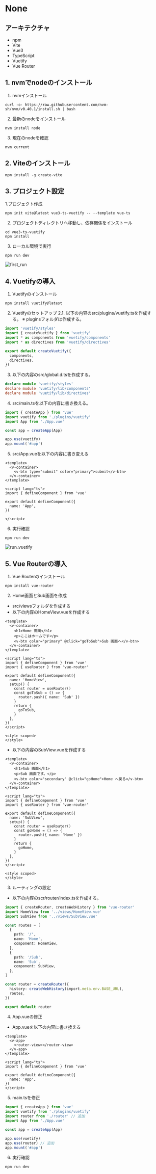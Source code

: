 # None

## アーキテクチャ
- npm
- Vite
- Vue3
- TypeScript
- Vuetify
- Vue Router

## 1. nvmでnodeのインストール
1. nvmインストール
```shell
curl -o- https://raw.githubusercontent.com/nvm-sh/nvm/v0.40.1/install.sh | bash
```
2. 最新のnodeをインストール
```shell
nvm install node 
```
3. 現在のnodeを確認
```shellgit a
nvm current
```

## 2. Viteのインストール
```shell
npm install -g create-vite
```

## 3. プロジェクト設定
1.プロジェクト作成
```shell
npm init vite@latest vue3-ts-vuetify -- --template vue-ts
```

2. プロジェクトディレクトリへ移動し、依存関係をインストール
```shell
cd vue3-ts-vuetify
npm install
```

3. ローカル環境で実行
```
npm run dev
```
![first_run](materials/first_run.png)

## 4. Vuetifyの導入
1. Vuetifyのインストール
```
npm install vuetify@latest
```

2. Vuetifyのセットアップ
2.1. 以下の内容のsrc/plugins/vuetify.tsを作成する。
※ pluginsフォルダは作成する。    
```typescript
import 'vuetify/styles'
import { createVuetify } from 'vuetify'
import * as components from 'vuetify/components'
import * as directives from 'vuetify/directives'

export default createVuetify({
  components,
  directives,
})
```

3. 以下の内容のsrc/global.d.tsを作成する。
```typescript
declare module 'vuetify/styles'
declare module 'vuetify/lib/components'
declare module 'vuetify/lib/directives'
```

4. src/main.tsを以下の内容に書き換える。
```typescript
import { createApp } from 'vue'
import vuetify from './plugins/vuetify'
import App from './App.vue'

const app = createApp(App)

app.use(vuetify)
app.mount('#app')
```

5. src/App.vueを以下の内容に書き変える
```vue
<template>
  <v-container>
    <v-btn type="submit" color="primary">submit</v-btn>
  </v-container>
</template>

<script lang="ts">
import { defineComponent } from 'vue'

export default defineComponent({
  name: 'App',
})

</script>
```

6. 実行確認
```
npm run dev
```
![run_vuetify](materials/run_vuetify.png)

## 5. Vue Routerの導入
1. Vue Routerのインストール
```shell
npm install vue-router
```

2. Home画面とSub画面を作成
- src/viewsフォルダを作成する
- 以下の内容のHomeView.vueを作成する
```vue
<template>
  <v-container>
    <h1>Home 画面</h1>
    <p>ここはホームです</p>
    <v-btn color="primary" @click="goToSub">Sub 画面へ</v-btn>
  </v-container>
</template>

<script lang="ts">
import { defineComponent } from 'vue'
import { useRouter } from 'vue-router'

export default defineComponent({
  name: 'HomeView',
  setup() {
    const router = useRouter()
    const goToSub = () => {
      router.push({ name: 'Sub' })
    }
    return {
      goToSub,
    }
  },
})
</script>

<style scoped>
</style>
```

- 以下の内容のSubView.vueを作成する
```vue
<template>
  <v-container>
    <h1>Sub 画面</h1>
    <p>Sub 画面です。</p>
    <v-btn color="secondary" @click="goHome">Home へ戻る</v-btn>
  </v-container>
</template>

<script lang="ts">
import { defineComponent } from 'vue'
import { useRouter } from 'vue-router'

export default defineComponent({
  name: 'SubView',
  setup() {
    const router = useRouter()
    const goHome = () => {
      router.push({ name: 'Home' })
    }
    return {
      goHome,
    }
  },
})
</script>

<style scoped>
</style>

```

3. ルーティングの設定
- 以下の内容のscr/router/index.tsを作成する。
```typescript
import { createRouter, createWebHistory } from 'vue-router'
import HomeView from '../views/HomeView.vue'
import SubView from '../views/SubView.vue'

const routes = [
  {
    path: '/',
    name: 'Home',
    component: HomeView,
  },
  {
    path: '/Sub',
    name: 'Sub',
    component: SubView,
  },
]

const router = createRouter({
  history: createWebHistory(import.meta.env.BASE_URL),
  routes,
})

export default router
```

4.  App.vueの修正
- App.vueを以下の内容に書き換える
```vue
<template>
  <v-app>
    <router-view></router-view>
  </v-app>
</template>

<script lang="ts">
import { defineComponent } from 'vue'

export default defineComponent({
  name: 'App',
})
</script>
```

5. main.tsを修正
```typescript
import { createApp } from 'vue'
import vuetify from './plugins/vuetify'
import router from './router' // 追加
import App from './App.vue'

const app = createApp(App)

app.use(vuetify)
app.use(router) // 追加
app.mount('#app')
```

6. 実行確認
```shell
npm run dev
```
